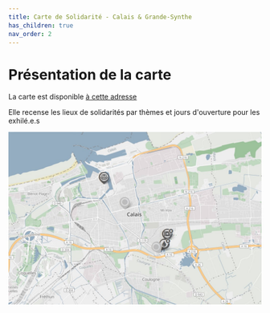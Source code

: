 ```yaml
---
title: Carte de Solidarité - Calais & Grande-Synthe
has_children: true
nav_order: 2
---
```


# Présentation de la carte

La carte est disponible [à cette adresse](https://littoral-solidarite.gogocarto.fr/annuaire#/carte/@50.96,1.81,10z?cat=all)

Elle recense les lieux de solidarités par thèmes et jours d'ouverture pour les exhilé.e.s

![Aperçu de la carte](assets/images/map_preview.jpg)